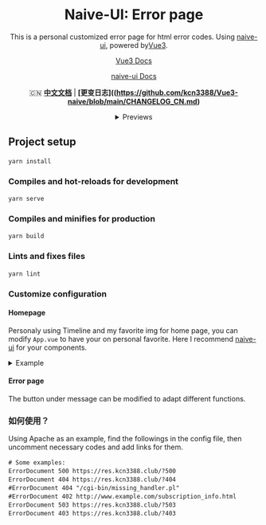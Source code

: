 <h1 align="center">Naive-UI: Error page</h1>

<div align="center">

This is a personal customized error page for html error codes. Using [naive-ui](https://github.com/TuSimple/naive-ui), powered by[Vue3](https://github.com/vuejs/vue-next).

[Vue3 Docs](https://v3.vuejs.org/)

[naive-ui Docs](https://www.naiveui.com/en-US/dark)

🇨🇳 **[中文文档](https://github.com/kcn3388/Vue3-naive/blob/main/README_CN.md)** | **[更变日志]((https://github.com/kcn3388/Vue3-naive/blob/main/CHANGELOG_CN.md)**

<details>
<summary>Previews</summary>

[![](./img/404.png)](https://res.kcn3388.club/?404)

[![](./img/403.png)](https://res.kcn3388.club/?403)

[![](./img/500.png)](https://res.kcn3388.club/?500)

[![](./img/503.png)](https://res.kcn3388.club/?503)

</details>

</div>

## Project setup
```
yarn install
```

### Compiles and hot-reloads for development
```
yarn serve
```

### Compiles and minifies for production
```
yarn build
```

### Lints and fixes files
```
yarn lint
```

### Customize configuration

#### Homepage

Personaly using Timeline and my favorite img for home page, you can modify ``App.vue`` to have your on personal favorite. Here I recommend [naive-ui](https://www.naiveui.com/zh-CN/dark/components/button) for your components.

<details>
<summary>Example</summary>

![](./img/homepage.png)

</details>

#### Error page

The button under message can be modified to adapt different functions.

### 如何使用？

Using Apache as an example, find the followings in the config file, then uncomment necessary codes and add links for them.

```xml
# Some examples:
ErrorDocument 500 https://res.kcn3388.club/?500
ErrorDocument 404 https://res.kcn3388.club/?404
#ErrorDocument 404 "/cgi-bin/missing_handler.pl"
#ErrorDocument 402 http://www.example.com/subscription_info.html
ErrorDocument 503 https://res.kcn3388.club/?503
ErrorDocument 403 https://res.kcn3388.club/?403
```
